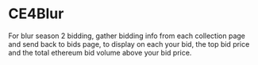 # CE4Blur

For blur season 2 bidding, gather bidding info from each collection page and send back to bids page, to display on each your bid, the top bid price and the total ethereum bid volume above your bid price.
